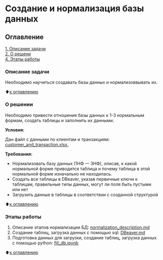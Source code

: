 # Создание и нормализация базы данных

## Оглавление

[1. Описание задачи](#Описание-задачи)  
[2. О решени](#О-решении)  
[4. Этапы работы](#Этапы-работы)  

### Описание задачи

Необходимо научиться создавать базы данных и нормализоввывать их.

:arrow_up:[к оглавлению](#Оглавление)

### О решении

Необходимо привести отношения базы данных к 1-3 нормальным формам, создать таблицы и заполнить их данными.

**Условия:**  

Дан файл с данными по клиентам и транзакциям:  
[customer_and_transaction.xlsx.](https://lms.skillfactory.ru/asset-v1:SkillFactory+MFTIDS+SEP2023+type@asset+block@customer_and_transaction__2_.xlsx)

**Требования:**  

- Нормализовать базу данных (1НФ — 3НФ), описав, к какой нормальной форме приводится таблица и почему таблица в этой нормальной форме изначально не находилась.
- Создать все таблицы в DBeaver, указав первичные ключи к таблицам, правильные типы данных, могут ли поля быть пустыми или нет
- Загрузить данные в таблицы в соответствии с созданной структурой

:arrow_up:[к оглавлению](#Оглавление)

### Этапы работы

1. Описание этапов нормализации БД: [normalization_description.md](normalization_description.md)
2. Cоздание таблиц, загрузка данных с помощью sql: [DBeaver.md](sql/DBeaver.md)
3. Подготовка данных для загрузки, создание таблиц, загрузка данных с помощью python: [fill_db.ipynb](fill_db.ipynb)

:arrow_up:[к оглавлению](#Оглавление)
